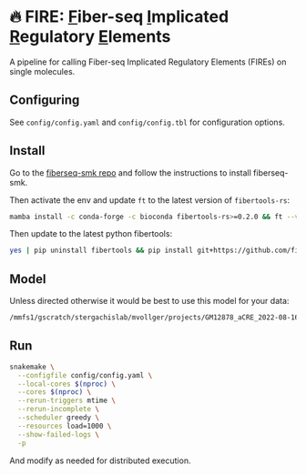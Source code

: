 # 🔥 **FIRE**: <ins>F</ins>iber-seq <ins>I</ins>mplicated <ins>R</ins>egulatory <ins>E</ins>lements
A pipeline for calling Fiber-seq Implicated Regulatory Elements (FIREs) on single molecules.

## Configuring

See `config/config.yaml` and `config/config.tbl` for configuration options.

## Install
Go to the [fiberseq-smk repo](https://github.com/fiberseq/fiberseq-smk) and follow the instructions to install fiberseq-smk.

Then activate the env and update `ft` to the latest version of `fibertools-rs`:


```bash
mamba install -c conda-forge -c bioconda fibertools-rs>=0.2.0 && ft --version
```

Then update to the latest python fibertools:
```bash
yes | pip uninstall fibertools && pip install git+https://github.com/fiberseq/fibertools && fibertools -h 
```

## Model
Unless directed otherwise it would be best to use this model for your data:
```bash
/mmfs1/gscratch/stergachislab/mvollger/projects/GM12878_aCRE_2022-08-16/results/new_feats_GM12878/model.dat
```

## Run
```bash
snakemake \
  --configfile config/config.yaml \
  --local-cores $(nproc) \
  --cores $(nproc) \
  --rerun-triggers mtime \
  --rerun-incomplete \
  --scheduler greedy \
  --resources load=1000 \
  --show-failed-logs \
  -p 
```
And modify as needed for distributed execution. 
